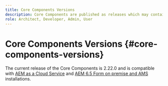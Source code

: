 ```yaml
---
title: Core Components Versions
description: Core Components are published as releases which may contain more than one version of the same core components. This document explains what releases and versions are and how to understand compatibility with Core Components and AEM.
role: Architect, Developer, Admin, User
---
```


# Core Components Versions {#core-components-versions}

The current release of the Core Components is 2.22.0 and is compatible with [AEM as a Cloud Service](https://experienceleague.adobe.com/docs/experience-manager-cloud-service/landing/home.html) and [AEM 6.5 Form on premise and AMS](https://experienceleague.adobe.com/docs/experience-manager-65/user-guide/home.html) installations.
